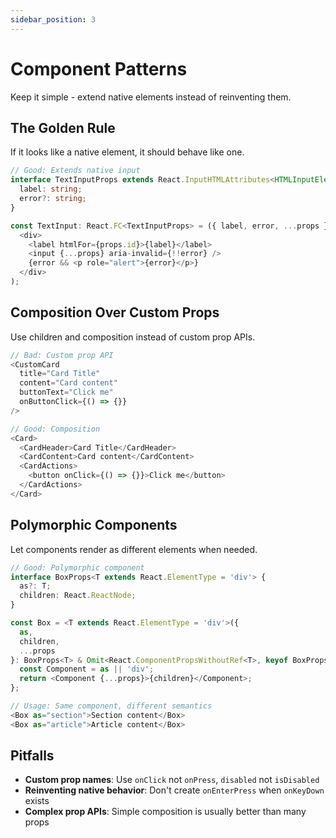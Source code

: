 ```yaml
---
sidebar_position: 3
---
```


# Component Patterns
Keep it simple - extend native elements instead of reinventing them.

## The Golden Rule
If it looks like a native element, it should behave like one.

```typescript
// Good: Extends native input
interface TextInputProps extends React.InputHTMLAttributes<HTMLInputElement> {
  label: string;
  error?: string;
}

const TextInput: React.FC<TextInputProps> = ({ label, error, ...props }) => (
  <div>
    <label htmlFor={props.id}>{label}</label>
    <input {...props} aria-invalid={!!error} />
    {error && <p role="alert">{error}</p>}
  </div>
);
```

## Composition Over Custom Props
Use children and composition instead of custom prop APIs.

```typescript
// Bad: Custom prop API
<CustomCard 
  title="Card Title"
  content="Card content"
  buttonText="Click me"
  onButtonClick={() => {}}
/>

// Good: Composition
<Card>
  <CardHeader>Card Title</CardHeader>
  <CardContent>Card content</CardContent>
  <CardActions>
    <button onClick={() => {}}>Click me</button>
  </CardActions>
</Card>
```

## Polymorphic Components
Let components render as different elements when needed.

```typescript
// Good: Polymorphic component
interface BoxProps<T extends React.ElementType = 'div'> {
  as?: T;
  children: React.ReactNode;
}

const Box = <T extends React.ElementType = 'div'>({ 
  as, 
  children, 
  ...props 
}: BoxProps<T> & Omit<React.ComponentPropsWithoutRef<T>, keyof BoxProps>) => {
  const Component = as || 'div';
  return <Component {...props}>{children}</Component>;
};

// Usage: Same component, different semantics
<Box as="section">Section content</Box>
<Box as="article">Article content</Box>
```

## Pitfalls
- **Custom prop names**: Use `onClick` not `onPress`, `disabled` not `isDisabled`
- **Reinventing native behavior**: Don't create `onEnterPress` when `onKeyDown` exists
- **Complex prop APIs**: Simple composition is usually better than many props